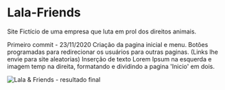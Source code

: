 # Lala-Friends
Site Fictício de uma empresa que luta em prol dos direitos animais. 

Primeiro commit - 23/11/2020
Criação da pagina inicial e menu.
Botões programadas para redirecionar os usuários para outras paginas. (Links lhe envie para site aleatorias)
Inserção de texto Lorem Ipsum na esquerda e imagem temp na direita, formatando e dividindo a pagina 'Inicio' em dois. 

![Lala & Friends - resultado final](https://user-images.githubusercontent.com/73433189/100144276-5100f280-2e75-11eb-8ad5-9d7a0d7eec4b.PNG)
